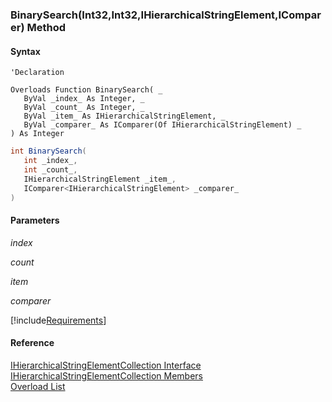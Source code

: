 ﻿### BinarySearch(Int32,Int32,IHierarchicalStringElement,IComparer<IHierarchicalStringElement>) Method

#### Syntax

```vbnet
'Declaration

Overloads Function BinarySearch( _
   ByVal _index_ As Integer, _
   ByVal _count_ As Integer, _
   ByVal _item_ As IHierarchicalStringElement, _
   ByVal _comparer_ As IComparer(Of IHierarchicalStringElement) _
) As Integer
```

```csharp
int BinarySearch( 
   int _index_,
   int _count_,
   IHierarchicalStringElement _item_,
   IComparer<IHierarchicalStringElement> _comparer_
)
```

#### Parameters

_index_

_count_

_item_

_comparer_

[!include[Requirements](../partials/requirements.md)]

#### Reference

[IHierarchicalStringElementCollection Interface](fcSDK~FChoice.Foundation.Clarify.DataObjects.IHierarchicalStringElementCollection.md)  
[IHierarchicalStringElementCollection Members](fcSDK~FChoice.Foundation.Clarify.DataObjects.IHierarchicalStringElementCollection_members.md)  
[Overload List](fcSDK~FChoice.Foundation.Clarify.DataObjects.IHierarchicalStringElementCollection~BinarySearch.md)